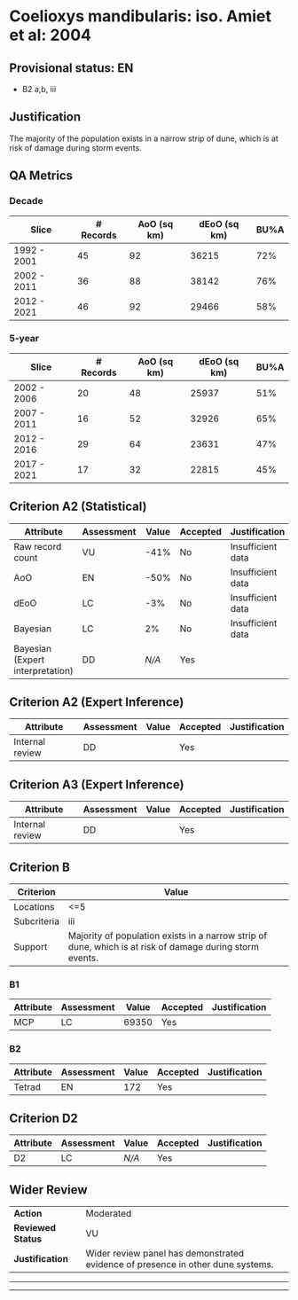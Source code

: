 # Coelioxys mandibularis: iso. Amiet et al: 2004
## Provisional status: EN
- B2 a,b, iii

## Justification
The majority of the population exists in a narrow strip of dune, which is at risk of damage during storm events.
## QA Metrics
### Decade
| Slice | # Records | AoO (sq km) | dEoO (sq km) |BU%A |
|---|---|---|---|---|
|1992 - 2001|45|92|36215|72%|
|2002 - 2011|36|88|38142|76%|
|2012 - 2021|46|92|29466|58%|
### 5-year
| Slice | # Records | AoO (sq km) | dEoO (sq km) |BU%A |
|---|---|---|---|---|
|2002 - 2006|20|48|25937|51%|
|2007 - 2011|16|52|32926|65%|
|2012 - 2016|29|64|23631|47%|
|2017 - 2021|17|32|22815|45%|
## Criterion A2 (Statistical)
|Attribute|Assessment|Value|Accepted|Justification
|---|---|---|---|---|
|Raw record count|VU|-41%|No|Insufficient data|
|AoO|EN|-50%|No|Insufficient data|
|dEoO|LC|-3%|No|Insufficient data|
|Bayesian|LC|2%|No|Insufficient data|
|Bayesian (Expert interpretation)|DD|*N/A*|Yes||
## Criterion A2 (Expert Inference)
|Attribute|Assessment|Value|Accepted|Justification
|---|---|---|---|---|
|Internal review|DD||Yes||
## Criterion A3 (Expert Inference)
|Attribute|Assessment|Value|Accepted|Justification
|---|---|---|---|---|
|Internal review|DD||Yes||
## Criterion B
|Criterion| Value|
|---|---|
|Locations|<=5|
|Subcriteria|iii|
|Support|Majority of population exists in a narrow strip of dune, which is at risk of damage during storm events.|
### B1
|Attribute|Assessment|Value|Accepted|Justification
|---|---|---|---|---|
|MCP|LC|69350|Yes||
### B2
|Attribute|Assessment|Value|Accepted|Justification
|---|---|---|---|---|
|Tetrad|EN|172|Yes||
## Criterion D2
|Attribute|Assessment|Value|Accepted|Justification
|---|---|---|---|---|
|D2|LC|*N/A*|Yes||
## Wider Review
|  |  |
|---|---|
|**Action**|Moderated|
|**Reviewed Status**|VU|
|**Justification**|Wider review panel has demonstrated evidence of presence in other dune systems.|
---
 ---
 <br><br>

